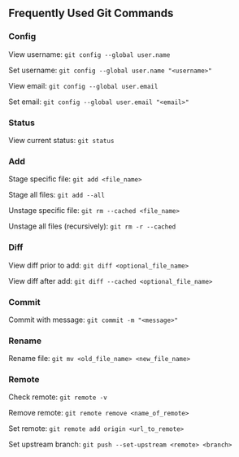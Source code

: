 ## Frequently Used Git Commands

### Config

View username: `git config --global user.name`

Set username: `git config --global user.name "<username>"`

View email: `git config --global user.email`

Set email: `git config --global user.email "<email>"`

### Status

View current status: `git status`

### Add

Stage specific file: `git add <file_name>`

Stage all files: `git add --all`

Unstage specific file: `git rm --cached <file_name>`

Unstage all files (recursively): `git rm -r --cached`

### Diff

View diff prior to add: `git diff <optional_file_name>`

View diff after add: `git diff --cached <optional_file_name>`

### Commit

Commit with message: `git commit -m "<message>"`

### Rename

Rename file: `git mv <old_file_name> <new_file_name>`

### Remote

Check remote: `git remote -v`

Remove remote: `git remote remove <name_of_remote>`

Set remote: `git remote add origin <url_to_remote>`

Set upstream branch: `git push --set-upstream <remote> <branch>`